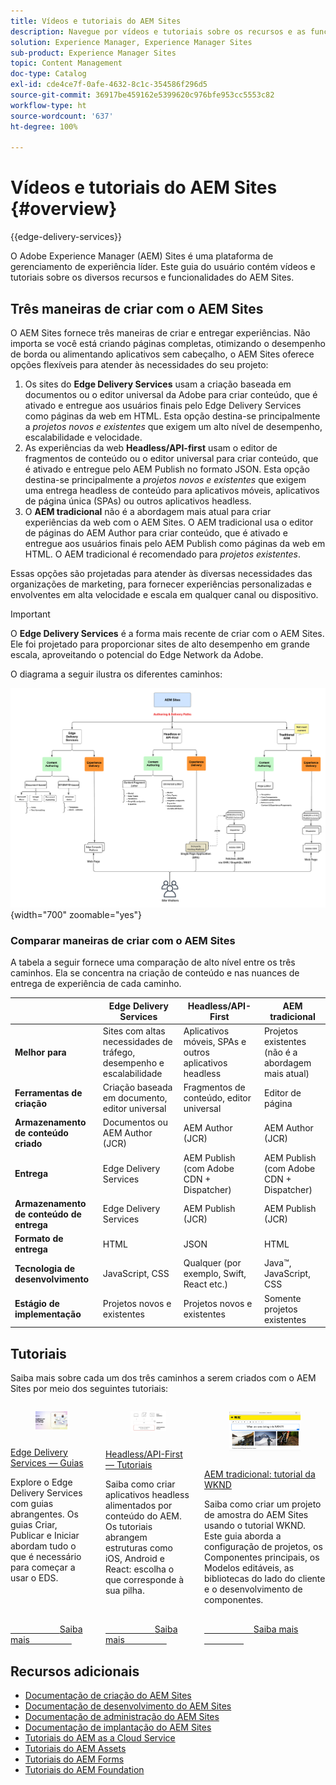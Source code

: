 ```yaml
---
title: Vídeos e tutoriais do AEM Sites
description: Navegue por vídeos e tutoriais sobre os recursos e as funcionalidades do Adobe Experience Manager Sites. O AEM Sites é uma plataforma líder em gerenciamento de experiência.
solution: Experience Manager, Experience Manager Sites
sub-product: Experience Manager Sites
topic: Content Management
doc-type: Catalog
exl-id: cde4ce7f-0afe-4632-8c1c-354586f296d5
source-git-commit: 36917be459162e5399620c976bfe953cc5553c82
workflow-type: ht
source-wordcount: '637'
ht-degree: 100%

---
```


# Vídeos e tutoriais do AEM Sites {#overview}

{{edge-delivery-services}}

O Adobe Experience Manager (AEM) Sites é uma plataforma de gerenciamento de experiência líder. Este guia do usuário contém vídeos e tutoriais sobre os diversos recursos e funcionalidades do AEM Sites.

## Três maneiras de criar com o AEM Sites

O AEM Sites fornece três maneiras de criar e entregar experiências. Não importa se você está criando páginas completas, otimizando o desempenho de borda ou alimentando aplicativos sem cabeçalho, o AEM Sites oferece opções flexíveis para atender às necessidades do seu projeto:

1. Os sites do **Edge Delivery Services** usam a criação baseada em documentos ou o editor universal da Adobe para criar conteúdo, que é ativado e entregue aos usuários finais pelo Edge Delivery Services como páginas da web em HTML. Esta opção destina-se principalmente a _projetos novos e existentes_ que exigem um alto nível de desempenho, escalabilidade e velocidade.
1. As experiências da web **Headless/API-first** usam o editor de fragmentos de conteúdo ou o editor universal para criar conteúdo, que é ativado e entregue pelo AEM Publish no formato JSON. Esta opção destina-se principalmente a _projetos novos e existentes_ que exigem uma entrega headless de conteúdo para aplicativos móveis, aplicativos de página única (SPAs) ou outros aplicativos headless.
1. O **AEM tradicional** não é a abordagem mais atual para criar experiências da web com o AEM Sites. O AEM tradicional usa o editor de páginas do AEM Author para criar conteúdo, que é ativado e entregue aos usuários finais pelo AEM Publish como páginas da web em HTML. O AEM tradicional é recomendado para _projetos existentes_.

Essas opções são projetadas para atender às diversas necessidades das organizações de marketing, para fornecer experiências personalizadas e envolventes em alta velocidade e escala em qualquer canal ou dispositivo.

>[!IMPORTANT]
>
> O **Edge Delivery Services** é a forma mais recente de criar com o AEM Sites. Ele foi projetado para proporcionar sites de alto desempenho em grande escala, aproveitando o potencial do Edge Network da Adobe.

O diagrama a seguir ilustra os diferentes caminhos:

![AEM-Sites-Content-Authoring-and-Experience-Delivery-Paths.png](./assets/aem-sites-authoring-and-experience-delivery-paths.png){width="700" zoomable="yes"}

### Comparar maneiras de criar com o AEM Sites

A tabela a seguir fornece uma comparação de alto nível entre os três caminhos. Ela se concentra na criação de conteúdo e nas nuances de entrega de experiência de cada caminho.

|            | Edge Delivery Services | Headless/API-First | AEM tradicional |
|---------------------|------------------------------|---------------------------------|---------------------------------------------|
| **Melhor para** | Sites com altas necessidades de tráfego, desempenho e escalabilidade | Aplicativos móveis, SPAs e outros aplicativos headless | Projetos existentes (não é a abordagem mais atual) |
| **Ferramentas de criação** | Criação baseada em documento, editor universal | Fragmentos de conteúdo, editor universal | Editor de página |
| **Armazenamento de conteúdo criado** | Documentos ou AEM Author (JCR) | AEM Author (JCR) | AEM Author (JCR) |
| **Entrega** | Edge Delivery Services | AEM Publish (com Adobe CDN + Dispatcher) | AEM Publish (com Adobe CDN + Dispatcher) |
| **Armazenamento de conteúdo de entrega** | Edge Delivery Services | AEM Publish (JCR) | AEM Publish (JCR) |
| **Formato de entrega** | HTML | JSON | HTML |
| **Tecnologia de desenvolvimento** | JavaScript, CSS | Qualquer (por exemplo, Swift, React etc.) | Java™, JavaScript, CSS |
| **Estágio de implementação** | Projetos novos e existentes | Projetos novos e existentes | Somente projetos existentes |

## Tutoriais

Saiba mais sobre cada um dos três caminhos a serem criados com o AEM Sites por meio dos seguintes tutoriais:

<!-- CARDS

* https://www.aem.live/docs/
  {title = Edge Delivery Services - Guides}
  {description = Explore Edge Delivery Services with comprehensive guides. The Build, Publish, and Launch guides cover everything you need to get started with EDS.}
  {image = ./assets/edge-delivery-services.png}
  {target = _blank}
* https://experienceleague.adobe.com/pt-br/docs/experience-manager-learn/getting-started-with-aem-headless/overview
  {title = Headless/API-First - Tutorials}
  {description = Learn how to build headless applications powered by AEM content. Tutorials cover frameworks like iOS, Android, and React—choose what fits your stack.}
  {image = ./assets/headless.png}
  {target = _self}
* https://experienceleague.adobe.com/pt-br/docs/experience-manager-learn/getting-started-wknd-tutorial-develop/overview
  {title = Traditional AEM - WKND Tutorial}
  {description = Learn how to build a sample AEM Sites project using the WKND tutorial. This guide walks you through project setup, Core Components, Editable Templates, client-side libraries, and component development.}
  {image = ./assets/aem-wknd-spa-editor-tutorial.png}
  {target = _self}
-->
<!-- START CARDS HTML - DO NOT MODIFY BY HAND -->
<div class="columns">
    <div class="column is-half-tablet is-half-desktop is-one-third-widescreen" aria-label="Edge Delivery Services - Guides">
        <div class="card" style="height: 100%; display: flex; flex-direction: column; height: 100%;">
            <div class="card-image">
                <figure class="image x-is-16by9">
                    <a href="https://www.aem.live/docs/" title="Edge Delivery Services — Guias" target="_blank" rel="referrer">
                        <img class="is-bordered-r-small" src="./assets/edge-delivery-services.png" alt="Edge Delivery Services — Guias"
                             style="width: 100%; aspect-ratio: 16 / 9; object-fit: cover; overflow: hidden; display: block; margin: auto;">
                    </a>
                </figure>
            </div>
            <div class="card-content is-padded-small" style="display: flex; flex-direction: column; flex-grow: 1; justify-content: space-between;">
                <div class="top-card-content">
                    <p class="headline is-size-6 has-text-weight-bold">
                        <a href="https://www.aem.live/docs/" target="_blank" rel="referrer" title="Edge Delivery Services — Guias">Edge Delivery Services — Guias</a>
                    </p>
                    <p class="is-size-6">Explore o Edge Delivery Services com guias abrangentes. Os guias Criar, Publicar e Iniciar abordam tudo o que é necessário para começar a usar o EDS.</p>
                </div>
                <a href="https://www.aem.live/docs/" target="_blank" rel="referrer" class="spectrum-Button spectrum-Button--outline spectrum-Button--primary spectrum-Button--sizeM" style="align-self: flex-start; margin-top: 1rem;">
                    <span class="spectrum-Button-label has-no-wrap has-text-weight-bold">Saiba mais</span>
                </a>
            </div>
        </div>
    </div>
    <div class="column is-half-tablet is-half-desktop is-one-third-widescreen" aria-label="Headless/API-First - Tutorials">
        <div class="card" style="height: 100%; display: flex; flex-direction: column; height: 100%;">
            <div class="card-image">
                <figure class="image x-is-16by9">
                    <a href="https://experienceleague.adobe.com/pt-br/docs/experience-manager-learn/getting-started-with-aem-headless/overview" title="Headless/API-First — Tutoriais" target="_self" rel="referrer">
                        <img class="is-bordered-r-small" src="./assets/headless.png" alt="Headless/API-First — Tutoriais"
                             style="width: 100%; aspect-ratio: 16 / 9; object-fit: cover; overflow: hidden; display: block; margin: auto;">
                    </a>
                </figure>
            </div>
            <div class="card-content is-padded-small" style="display: flex; flex-direction: column; flex-grow: 1; justify-content: space-between;">
                <div class="top-card-content">
                    <p class="headline is-size-6 has-text-weight-bold">
                        <a href="https://experienceleague.adobe.com/pt-br/docs/experience-manager-learn/getting-started-with-aem-headless/overview" target="_self" rel="referrer" title="Headless/API-First — Tutoriais">Headless/API-First — Tutoriais</a>
                    </p>
                    <p class="is-size-6">Saiba como criar aplicativos headless alimentados por conteúdo do AEM. Os tutoriais abrangem estruturas como iOS, Android e React: escolha o que corresponde à sua pilha.</p>
                </div>
                <a href="https://experienceleague.adobe.com/pt-br/docs/experience-manager-learn/getting-started-with-aem-headless/overview" target="_self" rel="referrer" class="spectrum-Button spectrum-Button--outline spectrum-Button--primary spectrum-Button--sizeM" style="align-self: flex-start; margin-top: 1rem;">
                    <span class="spectrum-Button-label has-no-wrap has-text-weight-bold">Saiba mais</span>
                </a>
            </div>
        </div>
    </div>
    <div class="column is-half-tablet is-half-desktop is-one-third-widescreen" aria-label="Traditional AEM - WKND Tutorial">
        <div class="card" style="height: 100%; display: flex; flex-direction: column; height: 100%;">
            <div class="card-image">
                <figure class="image x-is-16by9">
                    <a href="https://experienceleague.adobe.com/pt-br/docs/experience-manager-learn/getting-started-wknd-tutorial-develop/overview" title="AEM tradicional: tutorial da WKND" target="_self" rel="referrer">
                        <img class="is-bordered-r-small" src="./assets/aem-wknd-spa-editor-tutorial.png" alt="AEM tradicional: tutorial da WKND"
                             style="width: 100%; aspect-ratio: 16 / 9; object-fit: cover; overflow: hidden; display: block; margin: auto;">
                    </a>
                </figure>
            </div>
            <div class="card-content is-padded-small" style="display: flex; flex-direction: column; flex-grow: 1; justify-content: space-between;">
                <div class="top-card-content">
                    <p class="headline is-size-6 has-text-weight-bold">
                        <a href="https://experienceleague.adobe.com/pt-br/docs/experience-manager-learn/getting-started-wknd-tutorial-develop/overview" target="_self" rel="referrer" title="AEM tradicional: tutorial da WKND">AEM tradicional: tutorial da WKND</a>
                    </p>
                    <p class="is-size-6">Saiba como criar um projeto de amostra do AEM Sites usando o tutorial WKND. Este guia aborda a configuração de projetos, os Componentes principais, os Modelos editáveis, as bibliotecas do lado do cliente e o desenvolvimento de componentes.</p>
                </div>
                <a href="https://experienceleague.adobe.com/pt-br/docs/experience-manager-learn/getting-started-wknd-tutorial-develop/overview" target="_self" rel="referrer" class="spectrum-Button spectrum-Button--outline spectrum-Button--primary spectrum-Button--sizeM" style="align-self: flex-start; margin-top: 1rem;">
                    <span class="spectrum-Button-label has-no-wrap has-text-weight-bold">Saiba mais</span>
                </a>
            </div>
        </div>
    </div>
</div>
<!-- END CARDS HTML - DO NOT MODIFY BY HAND -->


## Recursos adicionais

* [Documentação de criação do AEM Sites](https://experienceleague.adobe.com/pt-br/docs/experience-manager-65/content/sites/authoring/essentials/first-steps)
* [Documentação de desenvolvimento do AEM Sites](https://experienceleague.adobe.com/pt-br/docs/experience-manager-65/content/implementing/developing/introduction/getting-started)
* [Documentação de administração do AEM Sites](https://experienceleague.adobe.com/pt-br/docs/experience-manager-65/content/sites/administering/home)
* [Documentação de implantação do AEM Sites](https://experienceleague.adobe.com/pt-br/docs/experience-manager-65/content/implementing/deploying/introduction/platform)
* [Tutoriais do AEM as a Cloud Service](/help/cloud-service/overview.md)
* [Tutoriais do AEM Assets](/help/assets/overview.md)
* [Tutoriais do AEM Forms](/help/forms/overview.md)
* [Tutoriais do AEM Foundation](/help/foundation/overview.md)
